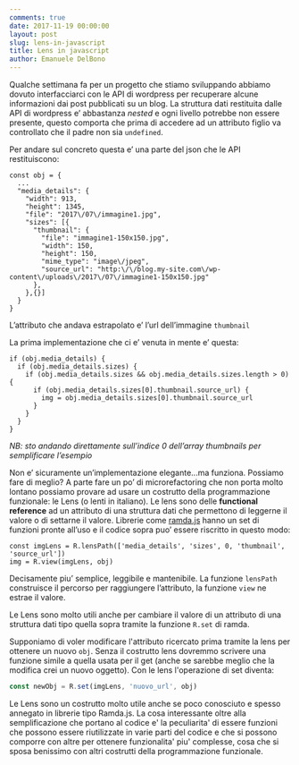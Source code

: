 ```yaml
---
comments: true
date: 2017-11-19 00:00:00
layout: post
slug: lens-in-javascript
title: Lens in javascript
author: Emanuele DelBono
---
```


Qualche settimana fa per un progetto che stiamo sviluppando abbiamo dovuto interfacciarci con le API di wordpress per recuperare alcune informazioni dai post pubblicati su un blog.
La struttura dati restituita dalle API di wordpress e’ abbastanza _nested_ e ogni livello potrebbe non essere presente, questo comporta che prima di accedere ad un attributo figlio va controllato che il padre non sia `undefined`.

Per andare sul concreto questa e’ una parte del json che le API restituiscono:
```
const obj = {
  ...
  "media_details": {
    "width": 913,
    "height": 1345,
    "file": "2017\/07\/immagine1.jpg",
    "sizes": [{
      "thumbnail": {
        "file": "immagine1-150x150.jpg",
        "width": 150,
        "height": 150,
        "mime_type": "image\/jpeg",
        "source_url": "http:\/\/blog.my-site.com\/wp-content\/uploads\/2017\/07\/immagine1-150x150.jpg"
      },
    },{}]
  }
}
```

L’attributo che andava estrapolato e’ l’url dell’immagine `thumbnail`

La prima implementazione che ci e’ venuta in mente e’ questa:
```
if (obj.media_details) {
  if (obj.media_details.sizes) {
    if (obj.media_details.sizes && obj.media_details.sizes.length > 0){
      if (obj.media_details.sizes[0].thumbnail.source_url) {
        img = obj.media_details.sizes[0].thumbnail.source_url
      }
    }
  }
}
```

_NB: sto andando direttamente sull’indice 0 dell’array thumbnails per semplificare l’esempio_

Non e’ sicuramente un’implementazione elegante...ma funziona.
Possiamo fare di meglio?
A parte fare un po’ di microrefactoring che non porta molto lontano possiamo provare ad usare un costrutto della programmazione funzionale: le Lens (o lenti in italiano).
Le lens sono delle **functional reference** ad un attributo di una struttura dati che permettono di leggerne il valore o di settarne il valore. 
Librerie come [ramda.js](http://ramdajs.com) hanno un set di funzioni pronte all’uso e il codice sopra puo’ essere riscritto in questo modo:

```
const imgLens = R.lensPath(['media_details', 'sizes', 0, 'thumbnail', 'source_url'])
img = R.view(imgLens, obj)
```

Decisamente piu’ semplice, leggibile e mantenibile. La funzione `lensPath` construisce il percorso per raggiungere l’attributo, la funzione `view` ne estrae il valore.

Le Lens sono molto utili anche per cambiare il valore di un attributo di una struttura dati tipo quella sopra tramite la funzione `R.set` di ramda.

Supponiamo di voler modificare l'attributo ricercato prima tramite la lens per ottenere un nuovo `obj`. Senza il costrutto lens dovremmo scrivere una funzione simile a quella usata per il get (anche se sarebbe meglio che la modifica crei un nuovo oggetto).
Con le lens l'operazione di set diventa:

```javascript
const newObj = R.set(imgLens, 'nuovo_url', obj)
```

Le Lens sono un costrutto molto utile anche se poco conosciuto e spesso annegato in librerie tipo Ramda.js. La cosa interessante oltre alla semplificazione che portano al codice e' la peculiarita' di essere funzioni che possono essere riutilizzate in varie parti del codice e che si possono comporre con altre per ottenere funzionalita' piu' complesse, cosa che si sposa benissimo con altri costrutti della programmazione funzionale.




